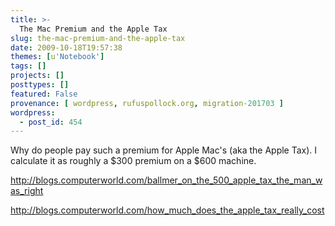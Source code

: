 ```yaml
---
title: >-
  The Mac Premium and the Apple Tax
slug: the-mac-premium-and-the-apple-tax
date: 2009-10-18T19:57:38
themes: [u'Notebook']
tags: []
projects: []
posttypes: []
featured: False
provenance: [ wordpress, rufuspollock.org, migration-201703 ]
wordpress:
  - post_id: 454
---
```


Why do people pay such a premium for Apple Mac's (aka the Apple Tax). I calculate it as roughly a $300 premium on a $600 machine.

<http://blogs.computerworld.com/ballmer_on_the_500_apple_tax_the_man_was_right>

<http://blogs.computerworld.com/how_much_does_the_apple_tax_really_cost>




